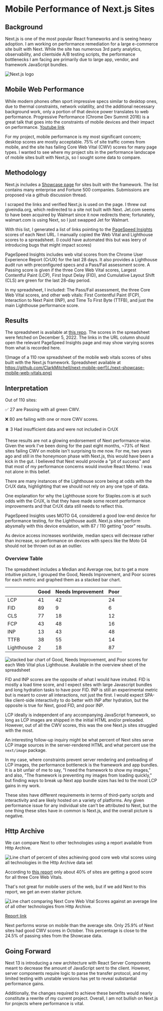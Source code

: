 # Mobile Performance of Next.js Sites

## Background

Next.js is one of the most popular React frameworks and is seeing heavy adoption.
I am working on performance remediation for a large e-commerce site built with Next. While the site has numerous 3rd party analytics, observability, and clientside A/B testing scripts, the performance bottlenecks I am facing are primarily due to large app, vendor, and framework JavaScript bundles.

![Next.js logo](./next-logo.png)

## Mobile Web Performance

While modern phones often sport impressive specs similar to desktop ones, due to thermal constraints, network volatility, and the additional necessary background work, only a portion of that device power translates to web performance. Progressive Performance (Chrome Dev Summit 2016) is a great talk that goes into the constraints of mobile devices and their impact on performance. [Youtube link](https://www.youtube.com/watch?v=4bZvq3nodf4)

For my project, mobile performance is my most significant concern; desktop scores are mostly acceptable. 75% of site traffic comes from mobile, and the site has failing Core Web Vital (CWV) scores for many page types. I wanted to see where my project sits in the performance landscape of mobile sites built with Next.js, so I sought some data to compare.

## Methodology

Next.js includes a [Showcase page](https://nextjs.org/showcase) for sites built with the framework. The list contains many enterprise and Fortune 500 companies. Submissions are proposed via a github discussion thread.

I scraped the links and verified Next.js is used on the page. I threw out giveindia.org, which redirected to a site not built with Next. Jet.com seems to have been acquired by Walmart since it now redirects there; fortunately, walmart.com is using Next, so I just swapped Jet for Walmart.

With this list, I generated a list of links pointing to the [PageSpeed Insights](https://pagespeed.web.dev) scores of each Next URL. I manually copied the Web Vital and Lighthouse scores to a spreadsheet. (I could have automated this but was leery of introducing bugs that might impact scores)

PageSpeed Insights includes web vital scores from the Chrome User Experience Report (CrUX) for the last 28 days. It also provides a Lighthouse audit run with preconfigured specs and a Pass/Fail assessment score. A Passing score is given if the three Core Web Vital scores, Largest Contentful Paint (LCP), First Input Delay (FID), and Cumulative Layout Shift (CLS) are green for the last 28-day period.

In my spreadsheet, I included: The Pass/Fail assessment, the three Core Web Vital scores, and other web vitals: First Contentful Paint (FCP), Interaction to Next Paint (INP), and Time To First Byte (TTFB), and just the main Lighthouse performance score.

## Results

The spreadsheet is available at [this repo](https://github.com/ClarkMitchell/next-mobile-perf). The scores in the spreadsheet were fetched on December 5, 2022. The links in the URL column should open the relevant PageSpeed Insights page and may show varying scores from what is recorded here.

![Image of a 110 row spreadsheet of the mobile web vitals scores of sites built with the Next.js framework. Spreadsheet available at https://github.com/ClarkMitchell/next-mobile-perf](./next-showcase-mobile-web-vitals.png)

## Interpretation

Out of 110 sites:

✅ 27 are Passing with all green CWV.

❌ 80 are failing with one or more CWV scores.

⏸️ 3 Had insufficient data and were not included in CrUX

These results are not a glowing endorsement of Next performance-wise. Given the work I've been doing for the past eight months, ~73% of Next sites failing CWV on mobile isn't surprising to me now. For me, two years ago and still in the honeymoon phase with Next.js, this would have been a kick in the gut. I believed that Next would provide a "pit of success" and that most of my performance concerns would involve React Memo. I was not alone in this belief.

There are many instances of the Lighthouse score being at odds with the CrUX data, highlighting that we should not rely on any one type of data.

One explanation for why the Lighthouse score for Staples.com is at such odds with the CrUX, is that they have made some recent performance improvements and that CrUX data still needs to reflect this.

PageSpeed Insights uses MOTO G4, considered a good low-end device for performance testing, for the Lighthouse audit. Next.js sites perform abysmally with this device emulation, with 87 / 110 getting "poor" results.

As device access increases worldwide, median specs will decrease rather than increase, so performance on devices with specs like the Moto G4 should not be thrown out as an outlier.

### Overview Table

The spreadsheet includes a Median and Average row, but to get a more intuitive picture, I grouped the Good, Needs Improvement, and Poor scores for each metric and graphed them as a stacked bar chart.

|            | Good | Needs Improvement | Poor |
| ---------- | ---- | ----------------- | ---- |
| LCP        | 41   | 42                | 24   |
| FID        | 89   | 9                 | 6    |
| CLS        | 77   | 18                | 12   |
| FCP        | 43   | 48                | 16   |
| INP        | 13   | 43                | 48   |
| TTFB       | 38   | 55                | 14   |
| Lighthouse | 2    | 18                | 87   |

![stacked bar chart of Good, Needs Improvement, and Poor scores for each Web Vital plus Lighthouse. Available in the overview sheet of the spreadsheet](./overview-chart.png)

FID and INP scores are the opposite of what I would have intuited. FID is mostly a load time score, and I expect sites with large Javascript bundles and long hydration tasks to have poor FID. INP is still an experimental metric but is meant to cover all interactions, not just the first. I would expect SPA-like client-side interactivity to do better with INP after hydration, but the opposite is true for Next, good FID, and poor INP.

LCP ideally is independent of any accompanying JavaScript framework, so long as LCP images are shipped in the initial HTML and/or preloaded. However, out of all the CWV scores, this was the one Next.js sites struggled with the most.

An interesting follow-up inquiry might be what percent of Next sites serve LCP image sources in the server-rendered HTML and what percent use the `next/image` package.

In my case, where constraints prevent server rendering and preloading of LCP images, the performance bottleneck is the framework and app bundles. It is a bit unfair of me to say, "I need the framework to show my images," and also, "The framework is preventing my images from loading quickly," but finding ways to break up Next app bundle sizes has led to the most LCP gains in my work.

These sites have different requirements in terms of third-party scripts and interactivity and are likely hosted on a variety of platforms. Any given performance issue for any individual site can't be attributed to Next, but the one thing these sites have in common is Next.js, and the overall picture is negative.

## Http Archive

We can compare Next to other technologies using a report available from Http Archive.

![Line chart of percent of sites achieving good core web vital scores using all technologies in the Http Archive data set](./cwv.png)

According to [this report](https://datastudio.google.com/reporting/55bc8fad-44c2-4280-aa0b-5f3f0cd3d2be/page/M6ZPC?params=%7B%22df44%22:%22include%25EE%2580%25800%25EE%2580%2580IN%25EE%2580%2580ALL%22%7D) only about 40% of sites are getting a good score for all three Core Web Vitals.

That's not great for mobile users of the web, but if we add Next to this report, we get an even starker picture.

![Line chart comparing Next Core Web Vital Scores against an average line of all other technologies from Http Archive.](./next-vs-all.png)

[Report link](https://datastudio.google.com/reporting/55bc8fad-44c2-4280-aa0b-5f3f0cd3d2be/page/M6ZPC?params=%7B%22df44%22:%22include%25EE%2580%25800%25EE%2580%2580IN%25EE%2580%2580ALL%25EE%2580%2580Next.js%22%7D)

Next performs worse on mobile than the average site. Only 25.9% of Next sites had good CWV scores in October. This percentage is close to the 24.5% of passing sites from the Showcase data.

## Going Forward

Next 13 is introducing a new architecture with React Server Components meant to decrease the amount of JavaScript sent to the client. However, server components require logic to parse the transfer protocol, and my limited testing with unstable versions has yet to reveal substantial performance gains.

Additionally, the changes required to achieve these benefits would nearly constitute a rewrite of my current project. Overall, I am not bullish on Next.js for projects where performance is vital.
